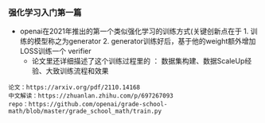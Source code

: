 
### 强化学习入门第一篇
- openai在2021年推出的第一个类似强化学习的训练方式(关键创新点在于 1. 训练的模型称之为generator 2. generator训练好后，基于他的weight额外增加LOSS训练一个 verifier
    - 论文里还详细描述了这个训练过程里的 ： 数据集构建、数据ScaleUp经验、大致训练流程和效果
```
论文：https://arxiv.org/pdf/2110.14168
中文解读：https://zhuanlan.zhihu.com/p/697267093
repo：https://github.com/openai/grade-school-math/blob/master/grade_school_math/train.py
```
